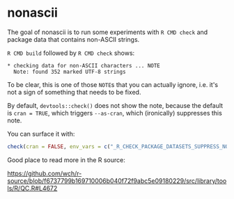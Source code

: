 
# nonascii

<!-- badges: start -->
<!-- badges: end -->

The goal of nonascii is to run some experiments with `R CMD check` and package data that contains non-ASCII strings.

`R CMD build` followed by `R CMD check` shows:

```
* checking data for non-ASCII characters ... NOTE
  Note: found 352 marked UTF-8 strings
```

To be clear, this is one of those `NOTE`s that you can actually ignore, i.e. it's not a sign of something that needs to be fixed.

By default, `devtools::check()` does not show the note, because the default is `cran = TRUE`, which triggers `--as-cran`, which (ironically) suppresses this note.

You can surface it with:

``` r
check(cran = FALSE, env_vars = c("_R_CHECK_PACKAGE_DATASETS_SUPPRESS_NOTES_" = "false"))
```

Good place to read more in the R source:

<https://github.com/wch/r-source/blob/f6737799b169710006b040f72f9abc5e09180229/src/library/tools/R/QC.R#L4672>
